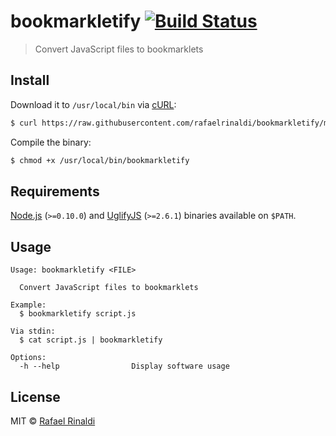 # bookmarkletify [![Build Status](https://semaphoreci.com/api/v1/rafaelrinaldi/bookmarkletify/branches/master/badge.svg)](https://semaphoreci.com/rafaelrinaldi/bookmarkletify)

> Convert JavaScript files to bookmarklets

## Install

Download it to `/usr/local/bin` via [cURL](https://curl.haxx.se):

```sh
$ curl https://raw.githubusercontent.com/rafaelrinaldi/bookmarkletify/master/bookmarkletify > /usr/local/bin/bookmarkletify
```

Compile the binary:

```sh
$ chmod +x /usr/local/bin/bookmarkletify
```

## Requirements

[Node.js](https://nodejs.org) (`>=0.10.0`) and [UglifyJS](https://www.npmjs.com/package/uglify-js) (`>=2.6.1`) binaries available on `$PATH`.

## Usage

```
Usage: bookmarkletify <FILE>

  Convert JavaScript files to bookmarklets

Example:
  $ bookmarkletify script.js

Via stdin:
  $ cat script.js | bookmarkletify

Options:
  -h --help                Display software usage
```

## License

MIT © [Rafael Rinaldi](http://rinaldi.io)
